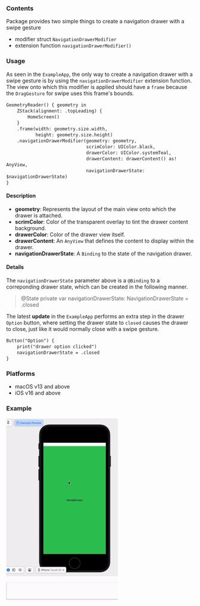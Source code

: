 ### Contents

Package provides two simple things to create a navigation drawer with a swipe gesture
- modifier struct `NavigationDrawerModifier`
- extension function `navigationDrawerModifier()`

### Usage

As seen in the `ExampleApp`, the only way to create a navigation drawer with a swipe gesture is
by using the `navigationDrawerModifier` extension function. The view onto which this
modifier is applied should have a `frame` because the `DragGesture` for swipe uses
this frame's bounds.

    GeometryReader() { geometry in
        ZStack(alignment: .topLeading) {
            HomeScreen()
        }
        .frame(width: geometry.size.width,
               height: geometry.size.height)
        .navigationDrawerModifier(geometry: geometry,
                                  scrimColor: UIColor.black,
                                  drawerColor: UIColor.systemTeal,
                                  drawerContent: drawerContent() as! AnyView,
                                  navigationDrawerState: $navigationDrawerState)
    }

#### Description

- **geometry**: Represents the layout of the main view onto which the drawer is attached.
- **scrimColor**: Color of the transparent overlay to tint the drawer content background.
- **drawerColor**: Color of the drawer view itself.
- **drawerContent**: An `AnyView` that defines the content to display within the drawer.
- **navigationDrawerState**: A `Binding` to the state of the navigation drawer.

#### Details

The `navigationDrawerState` parameter above is a `@Binding` to a correponding
drawer state, which can be created in the following manner.

> @State private var navigationDrawerState: NavigationDrawerState = .closed

The latest **update** in the `ExampleApp` performs an extra step in the drawer
`Option` button, where setting the drawer state to `closed` causes the drawer to
close, just like it would normally close with a swipe gesture.

    Button("Option") {
        print("drawer option clicked")
        navigationDrawerState = .closed
    }

### Platforms

- macOS v13 and above
- iOS v16 and above

### Example

<img src="./readme_img/example.gif" width="300" alt="example" />